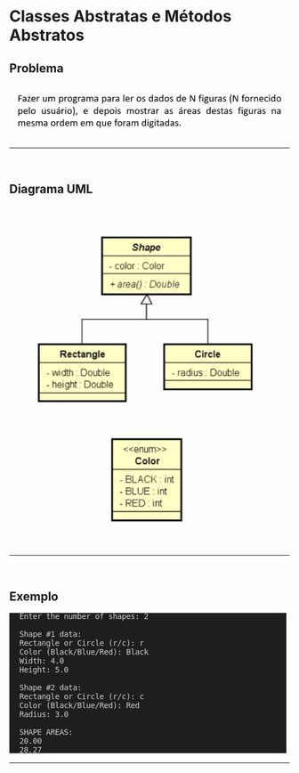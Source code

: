 # Classes Abstratas e Métodos Abstratos

<h2>
  Problema
</h2>
<img src = "https://github.com/CarlosVinicios99/Exercicio-Sobre-Classes-e-Metodos-Abstratos/blob/main/imagens/problema.png?raw=true" >
<hr>
<br>
 
<h2>
  Diagrama UML
</h2>

<div align = "center">
  <img src = "https://github.com/CarlosVinicios99/Exercicio-Sobre-Classes-e-Metodos-Abstratos/blob/main/imagens/DiagramaUML.png?raw=true">
</div>
<hr>
<br>

<h2>
   Exemplo
</h2>
<img src = "https://github.com/CarlosVinicios99/Exercicio-Sobre-Classes-e-Metodos-Abstratos/blob/main/imagens/Exemplo.png?raw=true">
<hr>
